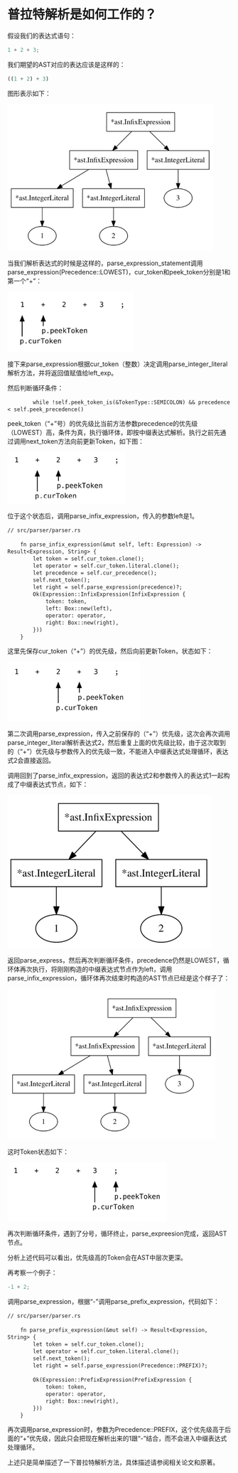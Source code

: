 # 普拉特解析是如何工作的？

假设我们的表达式语句：
```js
1 + 2 + 3;
```
我们期望的AST对应的表达应该是这样的：
```js
((1 + 2) + 3)
```
图形表示如下：

![f3-2](image/f3-2.png)

当我们解析表达式的时候是这样的，parse_expression_statement调用parse_expression(Precedence::LOWEST)，cur_token和peek_token分别是1和第一个“+”：

![f3-3](image/f3-3.png)

接下来parse_expression根据cur_token（整数）决定调用parse_integer_literal解析方法，并将返回值赋值给left_exp。

然后判断循环条件：
```rust,noplaypen
        while !self.peek_token_is(&TokenType::SEMICOLON) && precedence < self.peek_precedence()
```

peek_token（“+”号）的优先级比当前方法参数precedence的优先级（LOWEST）高，条件为真，执行循环体，即按中缀表达式解析。执行之前先通过调用next_token方法向前更新Token，如下图：

![f3-4](image/f3-4.png)

位于这个状态后，调用parse_infix_expression，传入的参数left是1。
```rust,noplaypen
// src/parser/parser.rs

    fn parse_infix_expression(&mut self, left: Expression) -> Result<Expression, String> {
        let token = self.cur_token.clone();
        let operator = self.cur_token.literal.clone();
        let precedence = self.cur_precedence();
        self.next_token();
        let right = self.parse_expression(precedence)?;
        Ok(Expression::InfixExpression(InfixExpression {
            token: token,
            left: Box::new(left),
            operator: operator,
            right: Box::new(right),
        }))
    }
```
这里先保存cur_token（“+”）的优先级，然后向前更新Token，状态如下：

![f3-5](image/f3-5.png)

第二次调用parse_expression，传入之前保存的（“+”）优先级，这次会再次调用parse_integer_literal解析表达式2，然后重复上面的优先级比较，由于这次取到的（“+”）优先级与参数传入的优先级一致，不能进入中缀表达式处理循环，表达式2会直接返回。

调用回到了parse_infix_expression，返回的表达式2和参数传入的表达式1一起构成了中缀表达式节点，如下：

![f3-6](image/f3-6.png)

返回parse_express，然后再次判断循环条件，precedence仍然是LOWEST，循环体再次执行，将刚刚构造的中缀表达式节点作为left，调用parse_infix_expression，循环体再次结束时构造的AST节点已经是这个样子了：

![f3-7](image/f3-7.png)

这时Token状态如下：

![f3-8](image/f3-8.png)

再次判断循环条件，遇到了分号，循环终止，parse_expreesion完成，返回AST节点。

分析上述代码可以看出，优先级高的Token会在AST中层次更深。

再考察一个例子：
```js
-1 + 2;
```

调用parse_expression，根据“-”调用parse_prefix_expression，代码如下：
```rust,noplaypen
// src/parser/parser.rs

    fn parse_prefix_expression(&mut self) -> Result<Expression, String> {
        let token = self.cur_token.clone();
        let operator = self.cur_token.literal.clone();
        self.next_token();
        let right = self.parse_expression(Precedence::PREFIX)?;

        Ok(Expression::PrefixExpression(PrefixExpression {
            token: token,
            operator: operator,
            right: Box::new(right),
        }))
    }
```
再次调用parse_expression时，参数为Precedence::PREFIX，这个优先级高于后面的“+”优先级，因此只会把现在解析出来的1跟“-”结合，而不会进入中缀表达式处理循环。

上述只是简单描述了一下普拉特解析方法，具体描述请参阅相关论文和原著。


